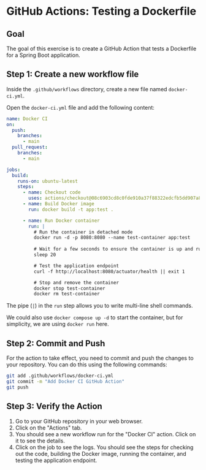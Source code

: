 # GitHub Actions: Testing a Dockerfile

## Goal
The goal of this exercise is to create a GitHub Action that tests a Dockerfile for a Spring Boot application.

## Step 1: Create a new workflow file
Inside the `.github/workflows` directory, create a new file named `docker-ci.yml`.

Open the `docker-ci.yml` file and add the following content:
```yaml
name: Docker CI
on:
  push:
    branches:
      - main
  pull_request:
    branches:
      - main

jobs:
  build:
    runs-on: ubuntu-latest
    steps:
      - name: Checkout code
        uses: actions/checkout@08c6903cd8c0fde910a37f88322edcfb5dd907a8 # v5.0.0
      - name: Build Docker image
        run: docker build -t app:test .

      - name: Run Docker container
        run: |
          # Run the container in detached mode
          docker run -d -p 8080:8080 --name test-container app:test
          
          # Wait for a few seconds to ensure the container is up and running
          sleep 20

          # Test the application endpoint
          curl -f http://localhost:8080/actuator/health || exit 1

          # Stop and remove the container
          docker stop test-container
          docker rm test-container
```

The pipe (`|`) in the `run` step allows you to write multi-line shell commands.

We could also use `docker compose up -d` to start the container, but for simplicity, we are using `docker run` here.

## Step 2: Commit and Push
For the action to take effect, you need to commit and push the changes to your repository.
You can do this using the following commands:
```bash
git add .github/workflows/docker-ci.yml
git commit -m "Add Docker CI GitHub Action"
git push
```

## Step 3: Verify the Action
1. Go to your GitHub repository in your web browser.
2. Click on the "Actions" tab.
3. You should see a new workflow run for the "Docker CI" action. Click on
it to see the details.
4. Click on the job to see the logs. You should see the steps for checking out
the code, building the Docker image, running the container, and testing the
application endpoint.